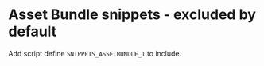 # Asset Bundle snippets - excluded by default

Add script define `SNIPPETS_ASSETBUNDLE_1` to include.